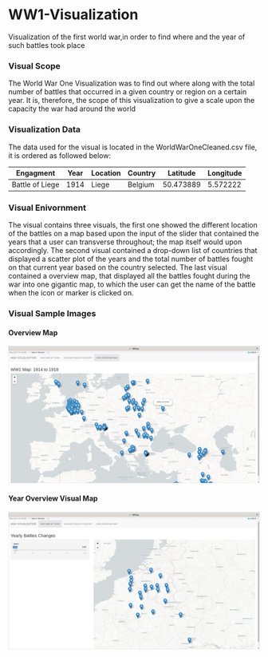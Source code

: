 # WW1-Visualization
Visualization of the first world war,in order to find where and the year of such battles took place 
### Visual Scope
The World War One Visualization was to find out where along with the total number of battles that occurred in a given country or region on a certain year. It is, therefore, the scope of this visualization to give a scale upon the capacity the war had around the world

### Visualization Data
The data used for the visual is located in the WorldWarOneCleaned.csv file, it is ordered as followed below:

| Engagment | Year | Location | Country | Latitude | Longitude |
| ------------- | ------------- | ------------- | ------------- | ------------- | ------------- |
| Battle of Liege | 1914 | Liege | Belgium | 50.473889 | 5.572222 |

### Visual Enivornment
The visual contains three visuals, the first one showed the different location of the battles on a map based upon the input of the slider that contained the years that a user can transverse throughout; the map itself would upon accordingly. The second visual contained a drop-down list of countries that displayed a scatter plot of the years and the total number of battles fought on that current year based on the country selected. The last visual contained a overview map, that displayed all the battles fought during the war into one gigantic map, to which the user can get the name of the battle when the icon or marker is clicked on.
### Visual Sample Images
#### Overview  Map
![](https://raw.githubusercontent.com/EdwinKaburu/WW1-Visualization/master/Img/OverVIew.png?token=AIOT22BGH4CDFPKJ3O5BYCK6RON3I)

#### Year Overview Visual Map
![](https://raw.githubusercontent.com/EdwinKaburu/WW1-Visualization/master/Img/YearChange.png?token=AIOT22AXL72USF2W5KYVJ426ROOA6)
